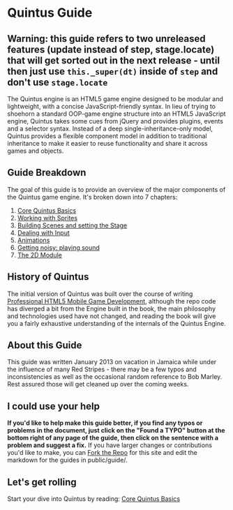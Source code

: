 # Quintus Guide

## Warning: this guide refers to two unreleased features (update instead of step, stage.locate) that will get sorted out in the next release - until then just use `this._super(dt)` inside of `step` and don't use `stage.locate`

The Quintus engine is an HTML5 game engine designed to be modular and lightweight, with a concise JavaScript-friendly syntax. In lieu of trying to shoehorn a standard OOP-game engine structure into an HTML5 JavaScript engine, Quintus takes some cues from jQuery and provides plugins, events and a selector syntax. Instead of a deep single-inheritance-only model, Quintus provides a flexible component model in addition to traditional inheritance to make it easier to reuse functionality and share it across games and objects.

## Guide Breakdown

The goal of this guide is to provide an overview of the major components of the Quintus game engine. It's broken down into 7 chapters:

1. [Core Quintus Basics](core.md)
2. [Working with Sprites](sprites.md)
3. [Building Scenes and setting the Stage](scenes.md)
4. [Dealing with Input](input.md)
5. [Animations](animation.md)
6. [Getting noisy: playing sound](sound.md)
7. [The 2D Module](2d.md)

## History of Quintus

The initial version of Quintus was built over the course of writing [Professional HTML5 Mobile Game Development](http://www.amazon.com/gp/product/B0094P2TU6/ref=as_li_ss_tl?ie=UTF8&camp=1789&creative=390957&creativeASIN=B0094P2TU6&linkCode=as2&tag=tun02-20), although the repo code has diverged a bit from the Engine built in the book, the main philosophy and technologies used have not changed, and reading the book will give you a fairly exhaustive understanding of the internals of the Quintus Engine.

## About this Guide

This guide was written January 2013 on vacation in Jamaica while under the influence of many Red Stripes - there may be a few typos and inconsistencies as well as the occasional random reference to Bob Marley. Rest assured those will get cleaned up over the coming weeks. 

## I could use your help

**If you'd like to help make this guide better, if you find any typos or problems in the document, just click on the "Found a TYPO" button at the bottom right of any page of the guide, then click on the sentence with a problem and suggest a fix.** If you have larger changes or contributions you'd like to make, you can [Fork the Repo](https://github.com/cykod/Quintus-website) for this site and edit the markdown for the guides in public/guide/.

## Let's get rolling

Start your dive into Quintus by reading: [Core Quintus Basics](core.md)


